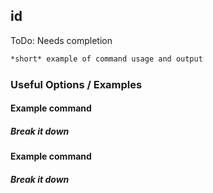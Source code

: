 ---
---

id
--

ToDo: Needs completion

~~~ bash
*short* example of command usage and output
~~~

<!--more-->

### Useful Options / Examples

#### Example command

##### Break it down

#### Example command

##### Break it down

